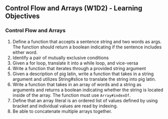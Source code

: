 ## Control Flow and Arrays (W1D2) - Learning Objectives

### Control Flow and Arrays
1. Define a function that accepts a sentence string and two words as args. The function should return a boolean indicating if the sentence includes either word.
2. Identify a pair of mutually exclusive conditions
3. Given a for loop, translate it into a while loop, and vice-versa
4. Write a function that iterates through a provided string argument
5. Given a description of pig latin, write a function that takes in a string argument and utilizes String#slice to translate the string into pig latin.
6. Write a function that takes in an array of words and a string as arguments and returns a boolean indicating whether the string is located inside of the array. The function must use `Array#indexOf`.
7. Define that an array literal is an ordered list of values defined by using bracket and individual values are read by indexing.
8. Be able to concatenate multiple arrays together.
